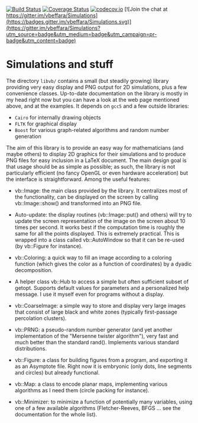 [![Build Status](https://gitlab.com/vbeffara/Simulations/badges/gitlab/build.svg)](https://gitlab.com/vbeffara/Simulations/builds)
[![Coverage Status](https://coveralls.io/repos/github/vbeffara/Simulations/badge.svg?branch=master)](https://coveralls.io/github/vbeffara/Simulations?branch=master)
[![codecov.io](https://codecov.io/github/vbeffara/Simulations/coverage.svg?branch=master)](https://codecov.io/github/vbeffara/Simulations?branch=master)
[![Join the chat at https://gitter.im/vbeffara/Simulations](https://badges.gitter.im/vbeffara/Simulations.svg)](https://gitter.im/vbeffara/Simulations?utm_source=badge&utm_medium=badge&utm_campaign=pr-badge&utm_content=badge)

# Simulations and stuff

The directory `libvb/` contains a small (but steadily growing) library providing very easy display and PNG output for 2D simulations, plus a few convenience classes.  Up-to-date documentation on the library is mostly in my head right now but you can have a look at the web page mentioned above, and at the examples.  It depends on `gcc5` and a few outside libraries:
- `Cairo` for internally drawing objects
- `FLTK`  for graphical display
- `Boost` for various graph-related algorithms and random number generation

The aim of this library is to provide an easy way for mathematicians (and maybe others) to display 2D graphics for their simulations and to produce PNG files for easy inclusion in a LaTeX document. The main design goal is that usage should be as simple as possible; as such, the library is not particularly efficient (no fancy OpenGL or even hardware acceleration) but the interface is straightforward. Among the useful features:

- vb::Image: the main class provided by the library. It centralizes most of the functionality, can be displayed on the screen by calling vb::Image::show() and transformed into an PNG file.

- Auto-update: the display routines (vb::Image::put() and others) will try to update the screen representation of the image on the screen about 10 times per second. It works best if the computation time is roughly the same for all the points displayed. This is extremely practical. This is wrapped into a class called vb::AutoWindow so that it can be re-used (by vb::Figure for instance).

- vb::Coloring: a quick way to fill an image according to a coloring function (which gives the color as a function of coordinates) by a dyadic decomposition.

- A helper class vb::Hub to access a simple but often sufficient subset of getopt. Supports default values for parameters and a personalized help message. I use it myself even for programs without a display.

- vb::CoarseImage: a simple way to store and display very large images that consist of large black and white zones (typically first-passage percolation clusters).

- vb::PRNG: a pseudo-random number generator (and yet another implementation of the "Mersenne twister algorithm"), very fast and much better than the standard rand(). Implements various standard distributions.

- vb::Figure: a class for building figures from a program, and exporting it as an Asymptote file. Right now it is embryonic (only dots, line segments and circles) but already functional.

- vb::Map: a class to encode planar maps, implementing various algorithms as I need them (circle packing for instance).

- vb::Minimizer: to minimize a function of potentially many variables, using one of a few available algorithms (Fletcher-Reeves, BFGS ... see the documentation for the whole list). 
